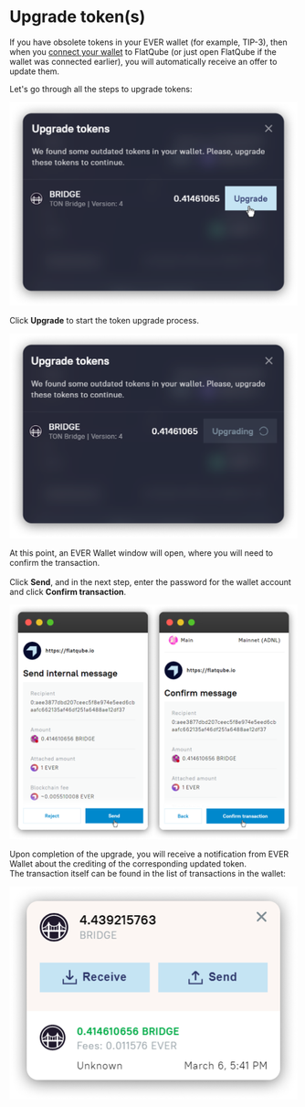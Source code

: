 # Upgrade token(s)

If you have obsolete tokens in your EVER wallet (for example, TIP-3), then when you [connect your wallet](../../getting-started/how-to-connect-a-wallet.md) to FlatQube (or just open FlatQube if the wallet was connected earlier), you will automatically receive an offer to update them.

Let's go through all the steps to upgrade tokens:

![This is the token upgrade window. It will automatically open if you have obsolete tokens in your wallet.](<../../../.gitbook/assets/image (13).png>)

Click **Upgrade** to start the token upgrade process.

![](<../../../.gitbook/assets/image (29).png>)

At this point, an EVER Wallet window will open, where you will need to confirm the transaction. \
\
Click **Send**, and in the next step, enter the password for the wallet account and click **Confirm transaction**.

![](<../../../.gitbook/assets/image (169).png>)

Upon completion of the upgrade, you will receive a notification from EVER Wallet about the crediting of the corresponding updated token.\
The transaction itself can be found in the list of transactions in the wallet:

![](<../../../.gitbook/assets/image (165).png>)
